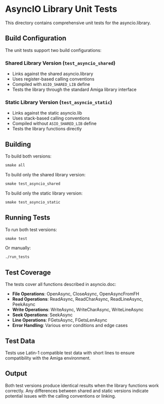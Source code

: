 # AsyncIO Library Unit Tests

This directory contains comprehensive unit tests for the asyncio.library.

## Build Configuration

The unit tests support two build configurations:

### Shared Library Version (`test_asyncio_shared`)
- Links against the shared asyncio.library
- Uses register-based calling conventions
- Compiled with `ASIO_SHARED_LIB` define
- Tests the library through the standard Amiga library interface

### Static Library Version (`test_asyncio_static`)
- Links against the static asyncio.lib
- Uses stack-based calling conventions
- Compiled without `ASIO_SHARED_LIB` define
- Tests the library functions directly

## Building

To build both versions:
```bash
smake all
```

To build only the shared library version:
```bash
smake test_asyncio_shared
```

To build only the static library version:
```bash
smake test_asyncio_static
```

## Running Tests

To run both test versions:
```bash
smake test
```

Or manually:
```bash
./run_tests
```

## Test Coverage

The tests cover all functions described in asyncio.doc:

- **File Operations**: OpenAsync, CloseAsync, OpenAsyncFromFH
- **Read Operations**: ReadAsync, ReadCharAsync, ReadLineAsync, PeekAsync
- **Write Operations**: WriteAsync, WriteCharAsync, WriteLineAsync
- **Seek Operations**: SeekAsync
- **Line Operations**: FGetsAsync, FGetsLenAsync
- **Error Handling**: Various error conditions and edge cases

## Test Data

Tests use Latin-1 compatible test data with short lines to ensure compatibility with the Amiga environment.

## Output

Both test versions produce identical results when the library functions work correctly. Any differences between shared and static versions indicate potential issues with the calling conventions or linking. 